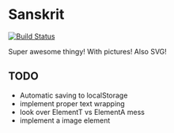 # Sanskrit

[![Build Status](https://travis-ci.org/halunka/sanskrit.svg?branch=master)](https://travis-ci.org/halunka/sanskrit)

Super awesome thingy! With pictures! Also SVG!

## TODO
* Automatic saving to localStorage
* implement proper text wrapping
* look over ElementT vs ElementA mess
* implement a image element
